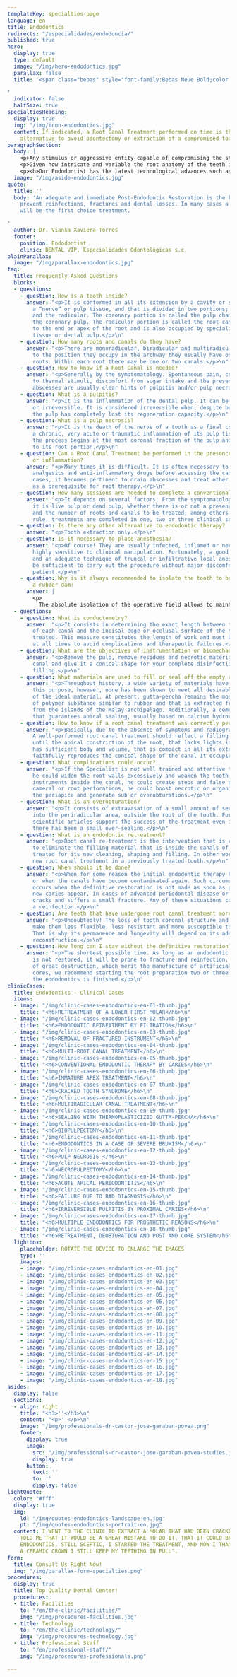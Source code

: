 ```yaml
---
templateKey: specialties-page
language: en
title: Endodontics
redirects: "/especialidades/endodoncia/"
published: true
hero:
  display: true
  type: default
  image: "/img/hero-endodontics.jpg"
  parallax: false
  title: '<span class="bebas" style="font-family:Bebas Neue Bold;color:white;font-weight:lighter">Endodontics</span>

'
  indicator: false
  halfSize: true
specialtiesHeading:
  display: true
  img: "/img/icon-endodontics.jpg"
  content: If indicated, a Root Canal Treatment performed on time is the only viable
    alternative to avoid odontectomy or extraction of a compromised tooth.
paragraphSection:
  body: |
    <p>Any stimulus or aggressive entity capable of compromising the structural integrity of a tooth is also capable of causing damage, infection or necrosis of its pulp tissue. <b>The dental pulp or "nerve" of a tooth is a specialized connective tissue that is lodged internally throughout the crown and root</b>. When a trauma, excessive dental wear or indiscriminate advance of an untreated caries reaches, exposes or infects that pulp tissue, and of course we want to preserve the dental organ; there is no alternative but to <b>remove it, disinfect and then mechanically widen the empty root canals so that they are capable of receiving an inert, sterile and biocompatible filling material</b> that completely occupies them, avoids pain and the spread of the infectious process. In this consist a ROOT CANAL TREATMENT. <b>If it is not performed on time, large facial abscesses, phlegmones or extremely painful and aggressive cellulite processes can be formed</b> that can spread rapidly and seriously compromise other vital structures of the orofacial region, and in extreme cases; until the patient's life.</p>
    <p>Given how intricate and variable the root anatomy of the teeth is and the fact that the canals are small cavities inaccessible to the human eye, <b>it is a considerably hostile and difficult field of work</b>, therefore it is necessary for the Dentist to have extensive anatomical knowledge of the RADICULAR MORPHOLOGY and has developed a very special sense of tactile perception that allows him to <b>locate, access, instrument and fill the canals with great precision, with no margin of error possible</b>. It is our opinion that such qualities are only achieved through formal studies of the Specialty and limiting professional practice exclusively to the area of Endodontics. </p>
    <p><b>Our Endodontist has the latest technological advances such as high-speed rotary systems for mechanical canal instrumentation</b>, electronic root apex locator, computerized digital radiology or RADIOVISIOGRAPHY that minimizes the emission of x-rays and modern thermoplastic shutter systems that reduce almost to zero the rates of clinical failure and the need for retreatments, periapical endodontic surgeries, apicectomies and dental extractions.</p>
  image: "/img/aside-endodontics.jpg"
quote:
  title: ''
  body: 'An adequate and immediate Post-Endodontic Restoration is the key factor to
    prevent reinfections, fractures and dental losses. In many cases a ceramic crown
    will be the first choice treatment.

'
  author: Dr. Vianka Xaviera Torres
  footer:
    position: Endodontist
    clinic: DENTAL VIP, Especialidades Odontológicas s.c.
plainParallax:
  image: "/img/parallax-endodontics.jpg"
faq:
  title: Frequently Asked Questions
  blocks:
  - questions:
    - question: How is a tooth inside?
      answer: "<p>It is conformed in all its extension by a cavity or space that lodges
        a “nerve” or pulp tissue, and that is divided in two portions; the coronary
        and the radicular. The coronary portion is called the pulp chamber and houses
        the coronary pulp. The radicular portion is called the root canal, extends
        to the end or apex of the root and is also occupied by specialized connective
        tissue or dental pulp.</p>\n"
    - question: How many roots and canals do they have?
      answer: "<p>There are monoradicular, biradicular and multiradicular teeth. According
        to the position they occupy in the archway they usually have one, two or three
        roots. Within each root there may be one or two canals.</p>\n"
    - question: How to know if a Root Canal is needed?
      answer: "<p>Generally by the symptomatology. Spontaneous pain, constant hypersensitivity
        to thermal stimuli, discomfort from sugar intake and the presence of dental
        abscesses are usually clear hints of pulpitis and/or pulp necrosis.</p>\n"
    - question: What is a pulpitis?
      answer: "<p>It is the inflammation of the dental pulp. It can be reversible
        or irreversible. It is considered irreversible when, despite being vital,
        the pulp has completely lost its regeneration capacity.</p>\n"
    - question: What is a pulp necrosis?
      answer: "<p>It is the death of the nerve of a tooth as a final consequence of
        a chronic, very acute or traumatic inflammation of its pulp tissue. Generally,
        the process begins at the most coronal fraction of the pulp and then extends
        to its root portion.</p>\n"
    - question: Can a Root Canal Treatment be performed in the presence of acute pain
        or inflammation?
      answer: "<p>Many times it is difficult. It is often necessary to prescribe antibiotics,
        analgesics and anti-inflammatory drugs before accessing the canals. In other
        cases, it becomes pertinent to drain abscesses and treat other apical processes
        as a prerequisite for root therapy.</p>\n"
    - question: How many sessions are needed to complete a conventional Endodontics?
      answer: "<p>It depends on several factors. From the symptomatology, whether
        it is live pulp or dead pulp, whether there is or not a presence of exudate
        and the number of roots and canals to be treated; among others. As a general
        rule, treatments are completed in one, two or three clinical sessions.</p>\n"
    - question: Is there any other alternative to endodontic therapy?
      answer: "<p>Tooth extraction only.</p>\n"
    - question: Is it necessary to place anesthesia?
      answer: "<p>Of course! They are usually infected, inflamed or necrotic tissues,
        highly sensitive to clinical manipulation. Fortunately, a good previous diagnosis
        and an adequate technique of truncal or infiltrative local anesthesia will
        be sufficient to carry out the procedure without major discomfort for the
        patient.</p>\n"
    - question: Why is it always recommended to isolate the tooth to be treated with
        a rubber dam?
      answer: |
        <p>
          The absolute isolation of the operative field allows to maintain at all times the conditions of asepsis and facilitates the procedures of antisepsis. In addition to preventing the entry of saliva <em>(substance rich in bacteria)</em> into the canals, the rubber dam improves the visibility of the area and prevents the patient from aspirating or swallowing instruments and chemicals substances during the treatment.</p>
  - questions:
    - question: What is conductometry?
      answer: "<p>It consists in determining the exact length between the apical constriction
        of each canal and the incisal edge or occlusal surface of the tooth being
        treated. This measure constitutes the length of work and must be respected
        at all times to avoid complications and therapeutic failures.</p>\n"
    - question: What are the objectives of instrumentation or biomechanical preparation?
      answer: "<p>Remove the pulp, remove residues and necrotic material, widen the
        canal and give it a conical shape for your complete disinfection and adequate
        filling.</p>\n"
    - question: What materials are used to fill or seal off the empty root canals?
      answer: "<p>Throughout history, a wide variety of materials have been used for
        this purpose, however, none has been shown to meet all desirable requirements
        of the ideal material. At present, gutta-percha remains the most used, a type
        of polymer substance similar to rubber and that is extracted from a tree originating
        from the islands of the Malay archipelago. Additionally, a cement is placed
        that guarantees apical sealing, usually based on calcium hydroxide.</p>\n"
    - question: How to know if a root canal treatment was correctly performed?
      answer: "<p>Basically due to the absence of symptoms and radiographic evidence.
        A well-performed root canal treatment should reflect a filling that extends
        until the apical constriction of the root, that lacks lights inside, that
        has sufficient body and volume, that is compact in all its extension and that
        faithfully reproduces the conical shape of the canal it occupies.</p>\n"
    - question: What complications could occur?
      answer: "<p>If the Specialist is not well trained and attentive to his work,
        he could widen the root walls excessively and weaken the tooth, he could fracture
        instruments inside the canal, he could create steps and false pathways, coronary,
        cameral or root perforations, he could boost necrotic or organic remains to
        the periapice and generate sub or overobturations.</p>\n"
    - question: What is an overobturation?
      answer: "<p>It consists of extravasation of a small amount of sealant or gutta-percha
        into the periradicular area, outside the root of the tooth. Fortunately, numerous
        scientific articles support the success of the treatment even in cases where
        there has been a small over-sealing.</p>\n"
    - question: What is an endodontic retreatment?
      answer: "<p>Root canal re-treatment is the intervention that is carried out
        to eliminate the filling material that is inside the canals of a tooth already
        treated for its new cleaning, shaping and filling. In other words, it is a
        new root canal treatment in a previously treated tooth.</p>\n"
    - question: When should it be done?
      answer: "<p>When for some reason the initial endodontic therapy has failed,
        or when the canals have become contaminated again. Such circumstance usually
        occurs when the definitive restoration is not made as soon as possible, when
        new caries appear, in cases of advanced periodontal disease or when the tooth
        cracks and suffers a small fracture. Any of these situations could lead to
        a reinfection.</p>\n"
    - question: Are teeth that have undergone root canal treatment more fragile?
      answer: "<p>Undoubtedly! The loss of tooth coronal structure and pulp mechanoreceptors
        make them less flexible, less resistant and more susceptible to fracture.
        That is why its permanence and longevity will depend on its adequate and immediate
        reconstruction.</p>\n"
    - question: How long can I stay without the definitive restoration?
      answer: "<p>The shortest possible time. As long as an endodontic treated tooth
        is not restored, it will be prone to fracture and reinfection. In those cases
        of great destruction, which merit the manufacture of artificial posts and
        cores, we recommend starting the root preparation two or three days after
        the endodontics is finished.</p>\n"
clinicCases:
  title: Endodontics - Clinical Cases
  items:
  - image: "/img/clinic-cases-endodontics-en-01-thumb.jpg"
    title: "<h6>RETREATMENT OF A LOWER FIRST MOLAR</h6>\n"
  - image: "/img/clinic-cases-endodontics-en-02-thumb.jpg"
    title: "<h6>ENDODONTIC RETREATMENT BY FILTRATION</h6>\n"
  - image: "/img/clinic-cases-endodontics-en-03-thumb.jpg"
    title: "<h6>REMOVAL OF FRACTURED INSTRUMENT</h6>\n"
  - image: "/img/clinic-cases-endodontics-en-04-thumb.jpg"
    title: "<h6>MULTI-ROOT CANAL TREATMENT</h6>\n"
  - image: "/img/clinic-cases-endodontics-en-05-thumb.jpg"
    title: "<h6>CONVENTIONAL ENDODONTIC THERAPY BY CARIES</h6>\n"
  - image: "/img/clinic-cases-endodontics-en-06-thumb.jpg"
    title: "<h6>IMMATURE APEX TREATMENT</h6>\n"
  - image: "/img/clinic-cases-endodontics-en-07-thumb.jpg"
    title: "<h6>CRACKED TOOTH SYNDROME</h6>\n"
  - image: "/img/clinic-cases-endodontics-en-08-thumb.jpg"
    title: "<h6>MULTIRADICULAR CANAL TREATMENT</h6>\n"
  - image: "/img/clinic-cases-endodontics-en-09-thumb.jpg"
    title: "<h6>SEALING WITH THERMOPLASTICIZED GUTTA-PERCHA</h6>\n"
  - image: "/img/clinic-cases-endodontics-en-10-thumb.jpg"
    title: "<h6>BIOPULPECTOMY</h6>\n"
  - image: "/img/clinic-cases-endodontics-en-11-thumb.jpg"
    title: "<h6>ENDODONTICS IN A CASE OF SEVERE BRUXISM</h6>\n"
  - image: "/img/clinic-cases-endodontics-en-12-thumb.jpg"
    title: "<h6>PULP NECROSIS </h6>\n"
  - image: "/img/clinic-cases-endodontics-en-13-thumb.jpg"
    title: "<h6>NECROPULPECTOMY</h6>\n"
  - image: "/img/clinic-cases-endodontics-en-14-thumb.jpg"
    title: "<h6>ACUTE APICAL PERIODONTITIS</h6>\n"
  - image: "/img/clinic-cases-endodontics-en-15-thumb.jpg"
    title: "<h6>FAILURE DUE TO BAD DIAGNOSIS</h6>\n"
  - image: "/img/clinic-cases-endodontics-en-16-thumb.jpg"
    title: "<h6>IRREVERSIBLE PULPITIS BY PROXIMAL CARIES</h6>\n"
  - image: "/img/clinic-cases-endodontics-en-17-thumb.jpg"
    title: "<h6>MULTIPLE ENDODONTICS FOR PROSTHETIC REASONS</h6>\n"
  - image: "/img/clinic-cases-endodontics-en-18-thumb.jpg"
    title: "<h6>RETREATMENT, DEOBTURATION AND POST AND CORE SYSTEM</h6>\n"
  lightbox:
    placeholder: ROTATE THE DEVICE TO ENLARGE THE IMAGES
    type: ''
    images:
    - image: "/img/clinic-cases-endodontics-en-01.jpg"
    - image: "/img/clinic-cases-endodontics-en-02.jpg"
    - image: "/img/clinic-cases-endodontics-en-03.jpg"
    - image: "/img/clinic-cases-endodontics-en-04.jpg"
    - image: "/img/clinic-cases-endodontics-en-05.jpg"
    - image: "/img/clinic-cases-endodontics-en-06.jpg"
    - image: "/img/clinic-cases-endodontics-en-07.jpg"
    - image: "/img/clinic-cases-endodontics-en-08.jpg"
    - image: "/img/clinic-cases-endodontics-en-09.jpg"
    - image: "/img/clinic-cases-endodontics-en-10.jpg"
    - image: "/img/clinic-cases-endodontics-en-11.jpg"
    - image: "/img/clinic-cases-endodontics-en-12.jpg"
    - image: "/img/clinic-cases-endodontics-en-13.jpg"
    - image: "/img/clinic-cases-endodontics-en-14.jpg"
    - image: "/img/clinic-cases-endodontics-en-15.jpg"
    - image: "/img/clinic-cases-endodontics-en-16.jpg"
    - image: "/img/clinic-cases-endodontics-en-17.jpg"
    - image: "/img/clinic-cases-endodontics-en-18.jpg"
asides:
  display: false
  sections:
  - align: right
    title: "<h3>''</h3>\n"
    content: "<p>''</p>\n"
    image: "/img/professionals-dr-castor-jose-garaban-povea.png"
    footer:
      display: true
      image:
        src: "/img/professionals-dr-castor-jose-garaban-povea-studies.jpg"
        display: true
      button:
        text: ''
        to: ''
        display: false
lightQuote:
  color: "#fff"
  display: true
  img:
    ld: "/img/quotes-endodontics-landscape-en.jpg"
    pt: "/img/quotes-endodontics-portrait-en.jpg"
  content: I WENT TO THE CLINIC TO EXTRACT A MOLAR THAT HAD BEEN CRACKED AND THE DOCTORS
    TOLD ME THAT IT WOULD BE A GREAT MISTAKE TO DO IT, THAT IT COULD BE SAVED WITH
    ENDODONTICS. STILL SCEPTIC, I STARTED THE TREATMENT, AND NOW I THANKS; EVEN WITH
    A CERAMIC CROWN I STILL KEEP MY TEETHING IN FULL".
form:
  title: Consult Us Right Now!
  img: "/img/parallax-form-specialties.png"
procedures:
  display: true
  title: Top Quality Dental Center!
  procedures:
  - title: Facilities
    to: "/en/the-clinic/facilities/"
    img: "/img/procedures-facilities.jpg"
  - title: Technology
    to: "/en/the-clinic/technology/"
    img: "/img/procedures-technology.jpg"
  - title: Professional Staff
    to: "/en/professional-staff/"
    img: "/img/procedures-professionals.png"

---
```

